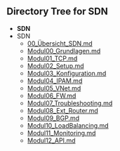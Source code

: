 ## Directory Tree for SDN

- **SDN**
- SDN
  - [00_Übersicht_SDN.md](00_%C3%9Cbersicht_SDN.md)
  - [Modul00_Grundlagen.md](Modul00_Grundlagen.md)
  - [Modul01_TCP.md](Modul01_TCP.md)
  - [Modul02_Setup.md](Modul02_Setup.md)
  - [Modul03_Konfiguration.md](Modul03_Konfiguration.md)
  - [Modul04_IPAM.md](Modul04_IPAM.md)
  - [Modul05_VNet.md](Modul05_VNet.md)
  - [Modul06_FW.md](Modul06_FW.md)
  - [Modul07_Troubleshooting.md](Modul07_Troubleshooting.md)
  - [Modul08_Ext_Router.md](Modul08_Ext_Router.md)
  - [Modul09_BGP.md](Modul09_BGP.md)
  - [Modul10_LoadBalancing.md](Modul10_LoadBalancing.md)
  - [Modul11_Monitoring.md](Modul11_Monitoring.md)
  - [Modul12_API.md](Modul12_API.md)